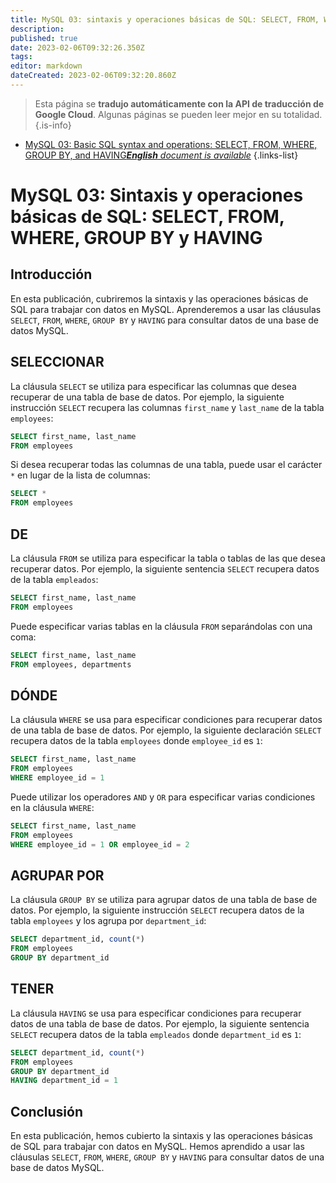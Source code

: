 ```yaml
---
title: MySQL 03: sintaxis y operaciones básicas de SQL: SELECT, FROM, WHERE, GROUP BY y HAVING
description: 
published: true
date: 2023-02-06T09:32:26.350Z
tags: 
editor: markdown
dateCreated: 2023-02-06T09:32:20.860Z
---
```


> Esta página se **tradujo automáticamente con la API de traducción de Google Cloud**.
Algunas páginas se pueden leer mejor en su totalidad.{.is-info}



- [MySQL 03: Basic SQL syntax and operations: SELECT, FROM, WHERE, GROUP BY, and HAVING***English** document is available*](/en/Knowledge-base/mysql-for-planner-marketers/Learning/mysql-03-basic-sql-syntax-and-operations-select-from-where-group-by-and-having)
{.links-list}


# MySQL 03: Sintaxis y operaciones básicas de SQL: SELECT, FROM, WHERE, GROUP BY y HAVING

## Introducción

En esta publicación, cubriremos la sintaxis y las operaciones básicas de SQL para trabajar con datos en MySQL. Aprenderemos a usar las cláusulas `SELECT`, `FROM`, `WHERE`, `GROUP BY` y `HAVING` para consultar datos de una base de datos MySQL.

## SELECCIONAR

La cláusula `SELECT` se utiliza para especificar las columnas que desea recuperar de una tabla de base de datos. Por ejemplo, la siguiente instrucción `SELECT` recupera las columnas `first_name` y `last_name` de la tabla `employees`:

```sql
SELECT first_name, last_name
FROM employees
```

Si desea recuperar todas las columnas de una tabla, puede usar el carácter `*` en lugar de la lista de columnas:

```sql
SELECT *
FROM employees
```

## DE

La cláusula `FROM` se utiliza para especificar la tabla o tablas de las que desea recuperar datos. Por ejemplo, la siguiente sentencia `SELECT` recupera datos de la tabla `empleados`:

```sql
SELECT first_name, last_name
FROM employees
```

Puede especificar varias tablas en la cláusula `FROM` separándolas con una coma:

```sql
SELECT first_name, last_name
FROM employees, departments
```

## DÓNDE

La cláusula `WHERE` se usa para especificar condiciones para recuperar datos de una tabla de base de datos. Por ejemplo, la siguiente declaración `SELECT` recupera datos de la tabla `employees` donde `employee_id` es `1`:

```sql
SELECT first_name, last_name
FROM employees
WHERE employee_id = 1
```

Puede utilizar los operadores `AND` y `OR` para especificar varias condiciones en la cláusula `WHERE`:

```sql
SELECT first_name, last_name
FROM employees
WHERE employee_id = 1 OR employee_id = 2
```

## AGRUPAR POR

La cláusula `GROUP BY` se utiliza para agrupar datos de una tabla de base de datos. Por ejemplo, la siguiente instrucción `SELECT` recupera datos de la tabla `employees` y los agrupa por `department_id`:

```sql
SELECT department_id, count(*)
FROM employees
GROUP BY department_id
```

## TENER

La cláusula `HAVING` se usa para especificar condiciones para recuperar datos de una tabla de base de datos. Por ejemplo, la siguiente sentencia `SELECT` recupera datos de la tabla `empleados` donde `department_id` es `1`:

```sql
SELECT department_id, count(*)
FROM employees
GROUP BY department_id
HAVING department_id = 1
```

## Conclusión

En esta publicación, hemos cubierto la sintaxis y las operaciones básicas de SQL para trabajar con datos en MySQL. Hemos aprendido a usar las cláusulas `SELECT`, `FROM`, `WHERE`, `GROUP BY` y `HAVING` para consultar datos de una base de datos MySQL.